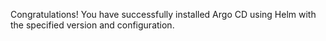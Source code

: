 Congratulations! You have successfully installed Argo CD using Helm with the specified version and configuration.
